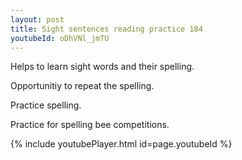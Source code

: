 ```yaml
---
layout: post
title: Sight sentences reading practice 184
youtubeId: oDhVNl_jmTU
---
```

 
 
Helps to learn sight words and their spelling.

Opportunitiy to repeat the spelling. 

Practice spelling. 
 
Practice for spelling bee competitions. 
 
{% include youtubePlayer.html id=page.youtubeId %}
 
 
